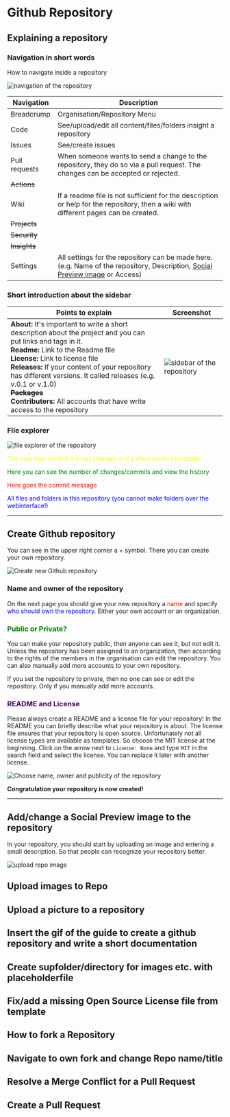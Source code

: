 # Github Repository

## Explaining a repository
### Navigation in short words

How to navigate inside a repository

![navigation of the repository](images/github-repo-navigation.png)

| Navigation    | Description |
| ------------- | ----------- |
| Breadcrump    | Organisation/Repository Menu |
| Code          | See/upload/edit all content/files/folders insight a repository |
| Issues        | See/create issues |
| Pull requests | When someone wants to send a change to the repository, they do so via a pull request. The changes can be accepted or rejected. |
| ~~Actions~~   |  |
| Wiki          | If a readme file is not sufficient for the description or help for the repository, then a wiki with different pages can be created. |
| ~~Projects~~  |  |
| ~~Security~~  |  |
| ~~Insights~~  |  |
| Settings      | All settings for the repository can be made here. (e.g. Name of the repository, Description, [Social Preview image](#addchange-a-social-preview-picture-to-a-repository) or Access) |

### Short introduction about the sidebar

| Points to explain | Screenshot |
| ----------------- | ---------- |
| **About:** It's important to write a short description about the project and you can put links and tags in it.<br />**Readme:** Link to the Readme file<br />**License:** Link to license file<br />**Releases:** If your content of your repository has different versions. It called releases (e.g. v.0.1 or v.1.0)<br />**~~Packages~~**<br />**Contributers:** All accounts that have write access to the repository | ![sidebar of the repository](images/github-repo-sidebar.png) |

### File explorer

![file explorer of the repository](images/github-repo-file-explorer.png)

<p style="color:yellow">The user how commit the last changes and a short commit message</p>
<p style="color:green">Here you can see the number of changes/commits and view the history</p>
<p style="color:red">Here goes the commit message</p>
<p style="color:blue">All files and folders in this repository (you cannot make folders over the webinterface!)</p>

----

## Create Github repository
You can see in the upper right corner a + symbol. There you can create your own repository.

![Create new Github repository](images/github-repo-create-new-repo.png)

### Name and owner of the repository

On the next page you should give your new repository a <span style="color:red;">name</span> and specify <span style="color:blue;">who should own the repository</span>. Either your own account or an organization.

### <span style="color:green;">Public or Private?</span>

You can make your repository public, then anyone can see it, but not edit it. Unless the repository has been assigned to an organization, then according to the rights of the members in the organisation can edit the repository. You can also manually add more accounts to your own repository.

If you set the repository to private, then no one can see or edit the repository. Only if you manually add more accounts.

### <span style="color:#450062;">README and License</span>

Please always create a README and a license file for your repository! In the README you can briefly describe what your repository is about. The license file ensures that your repository is open source. Unfortunately not all license types are available as templates. So choose the MIT license at the beginning. Click on the arrow next to `License: None` and type `MIT` in the search field and select the license. You can replace it later with another license.

![Choose name, owner and publicity of the repository](images/github-repo-create-new-repo-2.png)

**Congratulation your repository is now created!**

----

## Add/change a Social Preview image to the repository

In your repository, you should start by uploading an image and entering a small description. So that people can recognize your repository better.

![upload repo image](images/github-repo-upload-repo-image.png)


## Upload images to Repo
## Upload a picture to a repository
## Insert the gif of the guide to create a github repository and write a short documentation
## Create supfolder/directory for images etc. with placeholderfile
## Fix/add a missing Open Source License file from template
## How to fork a Repository
## Navigate to own fork and change Repo name/title
## Resolve a Merge Conflict for a Pull Request
## Create a Pull Request